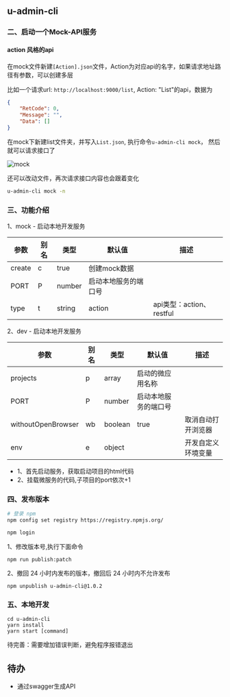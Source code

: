 ## u-admin-cli

### 二、启动一个Mock-API服务

#### action 风格的api

在mock文件新建`[Action].json`文件，Action为对应api的名字，如果请求地址路径有参数，可以创建多层

比如一个请求url: `http://localhost:9000/list`, Action: "List"的api，数据为

```json
{
    "RetCode": 0,
    "Message": "",
    "Data": [] 
}
```
在mock下新建list文件夹，并写入`List.json`, 执行命令`u-admin-cli mock`， 然后就可以请求接口了

![mock](https://cdn.jsdelivr.net/gh/richLpf/pictures@main/gitbook/1650466393888data.png)

还可以改动文件，再次请求接口内容也会跟着变化

```bash
u-admin-cli mock -n
```
### 三、功能介绍
1、mock - 启动本地开发服务

参数 | 别名 | 类型 | 默认值 | 描述
--- | --- | --- | --- | ---
create | c | true | 创建mock数据
PORT | P | number | 启动本地服务的端口号
type | t | string | action | api类型：action、restful

2、dev - 启动本地开发服务

参数 | 别名 | 类型 | 默认值 | 描述
--- | --- | --- | --- | ---
projects | p | array | 启动的微应用名称
PORT | P | number | 启动本地服务的端口号
withoutOpenBrowser | wb | boolean | true | 取消自动打开浏览器
env | e | object | | 开发自定义环境变量

- 1、首先启动服务，获取启动项目的html代码
- 2、挂载微服务的代码,子项目的port依次+1

### 四、发布版本


```bash
# 登录 npm
npm config set registry https://registry.npmjs.org/

npm login
```

1、修改版本号,执行下面命令

```
npm run publish:patch
```

2、撤回 24 小时内发布的版本，撤回后 24 小时内不允许发布

```
npm unpublish u-admin-cli@1.0.2
```

### 五、本地开发

```
cd u-admin-cli
yarn install
yarn start [command]
```

待完善：需要增加错误判断，避免程序报错退出

## 待办
- 通过swagger生成API